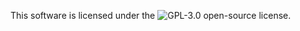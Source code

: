 

This software is licensed under the ![GPL-3.0](https://opensource.org/licenses/GPL-3.0) open-source license.


